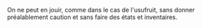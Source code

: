   
 On ne peut en jouir, comme dans le cas de l'usufruit, sans donner préalablement caution et sans faire des états et inventaires.  

  

